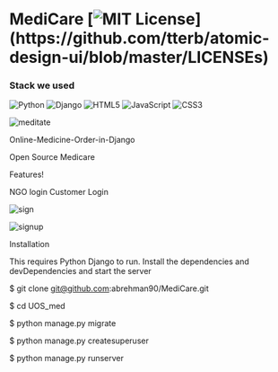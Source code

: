 
# MediCare [![MIT License](https://img.shields.io/apm/l/atomic-design-ui.svg?)](https://github.com/tterb/atomic-design-ui/blob/master/LICENSEs)
### Stack we used
![Python](https://img.shields.io/badge/python-3670A0?style=for-the-badge&logo=python&logoColor=ffdd54)
![Django](https://img.shields.io/badge/django-023020?style=for-the-badge&logo=django&logoColor=fffff)
![HTML5](https://img.shields.io/badge/html5-%23E34F26.svg?style=for-the-badge&logo=html5&logoColor=white)
![JavaScript](https://img.shields.io/badge/javascript-%23323330.svg?style=for-the-badge&logo=javascript&logoColor=%23F7DF1E)
![CSS3](https://img.shields.io/badge/css3-%231572B6.svg?style=for-the-badge&logo=css3&logoColor=white)



![meditate](https://user-images.githubusercontent.com/79878896/124366069-65f10000-dc66-11eb-84c0-e548883fbb1c.JPG)

Online-Medicine-Order-in-Django

Open Source Medicare

Features!

NGO login Customer Login

![sign](https://user-images.githubusercontent.com/79878896/124366070-67bac380-dc66-11eb-93c4-310e0db01788.JPG)


![signup](https://user-images.githubusercontent.com/79878896/124366073-68ebf080-dc66-11eb-8ecc-0e83231c587b.JPG)


Installation

This requires Python Django to run. Install the dependencies and devDependencies and start the server

$ git clone git@github.com:abrehman90/MediCare.git

$ cd UOS_med

$ python manage.py migrate

$ python manage.py createsuperuser

$ python manage.py runserver


